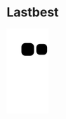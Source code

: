 # Lastbest
![snake gif](https://github.com/lastbest/lastbest/blob/output/github-contribution-grid-snake.svg)
